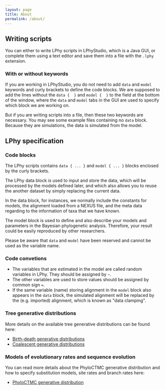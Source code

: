 ```yaml
---
layout: page
title: About
permalink: /about/
---
```


## Writing scripts

You can either to write LPhy scripts in LPhyStudio, which is a Java GUI,
or complete them using a text editor and save them into a file with the `.lphy` extension.   

### With or without keywords

If you are working in LPhyStudio, you do not need to add `data` and `model` keywords 
and curly brackets to define the code blocks.
We are supposed to add the lines without the `data {  }` and `model {  }` to the field at the bottom of the window,
where the `data` and `model` tabs in the GUI are used to specify which block we are working on.

But if you are writing scripts into a file, then these two keywords are necessary.
You may see some example files containing no `data` block. 
Because they are simulations, the data is simulated from the model.


## LPhy specification

### Code blocks

The LPhy scripts contains `data { ... }` and `model { ... }` blocks enclosed by the curly brackets.

The LPhy data block is used to input and store the data, 
which will be processed by the models defined later, 
and which also allows you to reuse the another dataset 
by simply replacing the current data. 

In the data block, for instances, we normally include the constants for models, 
the alignment loaded from a NEXUS file, 
and the meta data regarding to the information of taxa that we have known.

The model block is used to define and also describe your models and parameters
in the Bayesian phylogenetic analysis.
Therefore, your result could be easily reproduced by other researchers. 

Please be aware that `data` and `model` have been reserved and cannot be used as the variable name.


### Code convetions

- The variables that are estimated in the model are called random variables in LPhy. 
They should be assigned by `~`.
- The other variables are used to store values should be assigned by common sign `=`.
- If the same variable (name) storing alignment in the `model` block 
also appears in the `data` block, the simulated alignment will be replaced by 
the (e.g. imported) alignment, which is known as "data clamping".



### Tree generative distributions

More details on the available tree generative distributions can be found here: 

* [Birth-death generative distributions](https://github.com/LinguaPhylo/linguaPhylo/blob/master/doc/lphy/evolution/birthdeath.md)
* [Coalescent generative distributions](https://github.com/LinguaPhylo/linguaPhylo/blob/master/doc/lphy/evolution/coalescent.md)

### Models of evolutionary rates and sequence evolution

You can read more details about the PhyloCTMC generative distribution and how to specify substitution models, 
site rates and branch rates here:

* [PhyloCTMC generative distribution](https://github.com/LinguaPhylo/linguaPhylo/blob/master/doc/lphy/evolution/likelihood.md)
